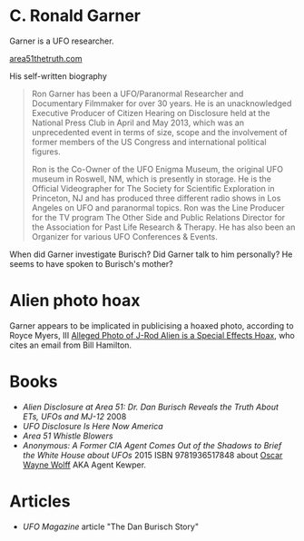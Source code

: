 # C. Ronald Garner

Garner is a UFO researcher.

[area51thetruth.com](https://web.archive.org/web/20150215021538/http://www.area51thetruth.com/)

His self-written biography 

> Ron Garner has been a UFO/Paranormal Researcher and Documentary
Filmmaker for over 30 years. He is an unacknowledged Executive Producer
of Citizen Hearing on Disclosure held at the National Press Club in April and
May 2013, which was an unprecedented event in terms of size, scope and the
involvement of former members of the US Congress and international
political figures.
> 
> Ron is the Co-Owner of the UFO Enigma Museum, the original UFO
museum in Roswell, NM, which is presently in storage. He is the Official
Videographer for The Society for Scientific Exploration in Princeton, NJ and
has produced three different radio shows in Los Angeles on UFO and
paranormal topics. Ron was the Line Producer for the TV program The Other
Side and Public Relations Director for the Association for Past Life Research
& Therapy. He has also been an Organizer for various UFO Conferences &
Events.

When did Garner investigate Burisch? Did Garner talk to him personally? He seems to have spoken to Burisch's mother?

# Alien photo hoax

Garner appears to be implicated in publicising a hoaxed photo, according to Royce Myers, III [Alleged Photo of J-Rod Alien is a Special Effects Hoax](http://www.ufowatchdog.com/jrod.htm), who cites an email from Bill Hamilton.

# Books

- *Alien Disclosure at Area 51: Dr. Dan Burisch Reveals the Truth About ETs, UFOs and MJ-12* 2008
- *UFO Disclosure Is Here Now America*
- *Area 51 Whistle Blowers*
- *Anonymous: A Former CIA Agent Comes Out of the Shadows to Brief the White House about UFOs* 2015 ISBN 9781936517848 about [Oscar Wayne Wolff](https://medium.com/@richgel99/deanonymizing-anonymous-agent-kewper-a1284fdab3fe) AKA Agent Kewper.

# Articles

- *UFO Magazine* article "The Dan Burisch Story"
